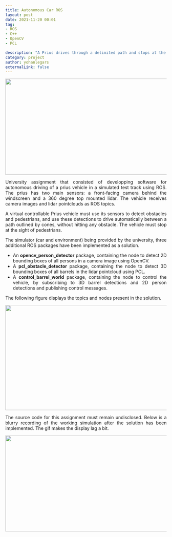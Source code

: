 ```yaml
---
title: Autonomous Car ROS
layout: post
date: 2021-11-20 00:01
tag: 
- ROS
- C++
- OpenCV
- PCL

description: "A Prius drives through a delimited path and stops at the sight of humans"
category: project
author: yohanlegars
externalLink: false
---
```


<img src="../../assets/uploads/prius_project.png" width="1300" height="300"/> 

<div  style = "text-align: justify">
<p>
University assignment that consisted of developping software for autonomous driving of a prius vehicle in a simulated test track using ROS. The prius has two main sensors: a front-facing camera behind the windscreen and a 360 degree top mounted lidar. The vehicle receives camera images and lidar pointclouds as ROS topics.  
</p>
<p>
A virtual controllable Prius vehicle must use its sensors to detect obstacles and pedestrians, and use these detections to drive automatically between a path outlined by cones, without hitting any obstacle. The vehicle must stop at the sight of pedestrians.
</p>
<p>
The simulator (car and environment) being provided by the university, three additional ROS packages have been implemented as a solution.</p>
<ul>
<li>An <strong>opencv_person_detector</strong> package, containing the node to detect 2D bounding boxes of all persons in a camera image using OpenCV.</li>
<li> A <strong>pcl_obstacle_detector</strong> package, containing the node to detect 3D bounding boxes of all barrels in the lidar pointcloud using PCL.</li>
<li> A <strong>control_barrel_world</strong> package, containing the node to control the vehicle, by subscribing to 3D barrel detections and 2D person detections and publishing control messages.</li>
</ul>
<p>
The following figure displays the topics and nodes present in the solution.
</p>
<img src="../../assets/uploads/prius_solution.png" width="581" height="328"/> 

<p>
The source code for this assignment must remain undisclosed. 
Below is a blurry recording of the working simulation after the solution has been implemented. The gif makes the display lag a bit.
</p>

</div>


<img src="../../assets/uploads/prius_project.gif" width="1300" height="300"/> 





